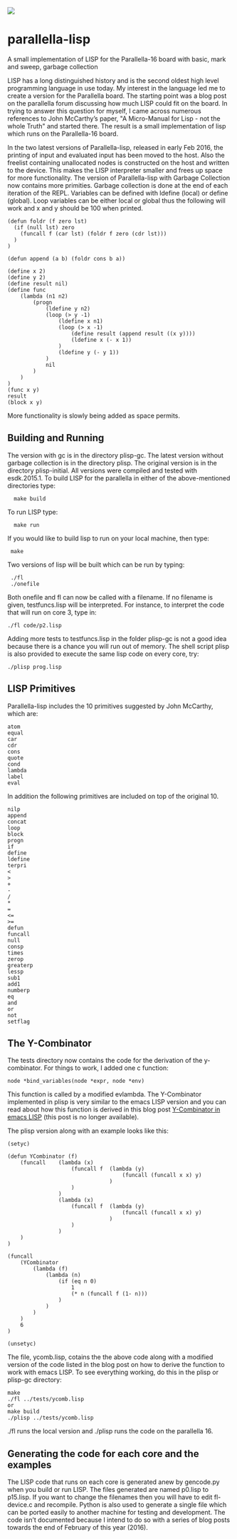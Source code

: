 <a href="https://app.commanddash.io/agent?github=https://github.com/drewvid/parallella-lisp"><img src="https://img.shields.io/badge/AI-Code%20Gen-EB9FDA"></a>
# parallella-lisp
A small implementation of LISP for the Parallella-16 board with basic, mark and sweep, garbage collection

LISP has a long distinguished history and is the second oldest high level programming language in use today. My interest in the language led me to create a version for the Parallella board. The starting point was a blog post on the parallella forum discussing how much LISP could fit on the board. In trying to answer this question for myself, I came across numerous references to John McCarthy’s paper, "A Micro-Manual for Lisp - not the whole Truth" and started there. The result is a small implementation of lisp which runs on the Parallella-16 board.

In the two latest versions of Parallella-lisp, released in early Feb 2016, the printing of input and evaluated input has been moved to the host. Also the freelist containing unallocated nodes is constructed on the host and written to the device. This makes the LISP interpreter smaller and frees up space for more functionality. The version of Parallella-lisp with Garbage Collection now contains more primities. Garbage collection is done at the end of each iteration of the REPL. Variables can be defined with ldefine (local) or define (global). Loop variables can be either local or global thus the following will work and x and y should be 100 when printed.

    (defun foldr (f zero lst)
      (if (null lst) zero
        (funcall f (car lst) (foldr f zero (cdr lst)))
      )
    )
    
    (defun append (a b) (foldr cons b a))
    
    (define x 2)
    (define y 2)
    (define result nil)
    (define func
        (lambda (n1 n2)
            (progn
                (ldefine y n2)
                (loop (> y -1)
                    (ldefine x n1)
                    (loop (> x -1)
                        (define result (append result ((x y))))
                        (ldefine x (- x 1))
                    )
                    (ldefine y (- y 1))
                )
                nil
            )
        )
    )
    (func x y)
    result
    (block x y)

More functionality is slowly being added as space permits.

## Building and Running

The version with gc is in the directory plisp-gc. The latest version without garbage collection is in the directory plisp. The original version is in the directory plisp-initial. All versions were compiled and tested with esdk.2015.1. To build LISP for the parallella in either of the above-mentioned directories type:

      make build

To run LISP type:

      make run

If you would like to build lisp to run on your local machine, then type:

     make

Two versions of lisp will be built which can be run by typing:

     ./fl
     ./onefile

Both onefile and fl can now be called with a filename. If no filename is given, testfuncs.lisp will be interpreted. For instance, to interpret the code that will run on core 3, type in:

    ./fl code/p2.lisp

Adding more tests to testfuncs.lisp in the folder plisp-gc is not a good idea because there is a chance you will run out of memory. The shell script plisp is also provided to execute the same lisp code on every core, try:

    ./plisp prog.lisp

## LISP Primitives

Parallella-lisp includes the 10 primitives suggested by John McCarthy, which are:

    atom
    equal
    car
    cdr
    cons
    quote
    cond
    lambda
    label
    eval

In addition the following primitives are included on top of the original 10.

    nilp
    append
    concat
    loop
    block
    progn
    if
    define
    ldefine
    terpri
    <
    >
    +
    -
    /
    *
    =
    <=
    >=
    defun
    funcall
    null
    consp
    times
    zerop
    greaterp
    lessp
    sub1
    add1
    numberp
    eq
    and
    or
    not
    setflag

## The Y-Combinator

The tests directory now contains the code for the derivation of the y-combinator. For things to work, I added one c function:

    node *bind_variables(node *expr, node *env)

This function is called by a modified evlambda. The Y-Combinator implemented in plisp is very similar to the emacs LISP version and you can read about how this function is derived in this blog post [Y-Combinator in emacs LISP](http://cestdiego.github.io/blog/2015/10/12/y-combinator-in-emacs-lisp/) (this post is no longer available).

The plisp version along with an example looks like this:

    (setyc)

    (defun YCombinator (f)
    	(funcall 	(lambda (x)
                		(funcall f 	(lambda (y)
                                		(funcall (funcall x x) y)
                                	)
                		)
                	)
               		(lambda (x)
                   		(funcall f 	(lambda (y)
                        				(funcall (funcall x x) y)
                        			)
                   		)
                   	)
    	)
    )
    
    (funcall
    	(YCombinator
    		(lambda (f)
    			(lambda (n)
    				(if (eq n 0)
                  		1
                		(* n (funcall f (1- n)))
                	)
                )
            )
        )
     	6
    )
    
    (unsetyc)

The file, ycomb.lisp, cotains the the above code along with a modified version of the code listed in the blog post on how to derive the function to work with emacs LISP. To see everything working, do this in the plisp or plisp-gc directory:

    make
    ./fl ../tests/ycomb.lisp
    or
    make build
    ./plisp ../tests/ycomb.lisp

./fl runs the local version and ./plisp runs the code on the parallella 16.

## Generating the code for each core and the examples

The LISP code that runs on each core is generated anew by gencode.py when you build or run LISP. The files generated are named p0.lisp to p15.lisp. If you want to change the filenames then you will have to edit fl-device.c and recompile. Python is also used to generate a single file which can be ported easily to another machine for testing and development. The code isn’t documented because I intend to do so with a series of blog posts towards the end of February of this year (2016).

